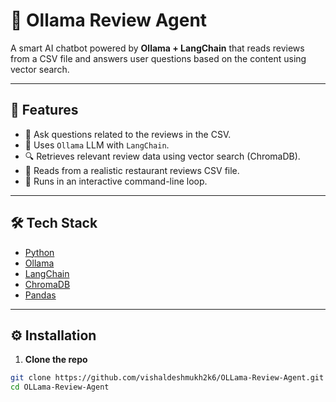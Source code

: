 # 🤖 Ollama Review Agent

A smart AI chatbot powered by **Ollama + LangChain** that reads reviews from a CSV file and answers user questions based on the content using vector search.

---

## 🚀 Features

- 💬 Ask questions related to the reviews in the CSV.
- 🧠 Uses `Ollama` LLM with `LangChain`.
- 🔍 Retrieves relevant review data using vector search (ChromaDB).
- 📁 Reads from a realistic restaurant reviews CSV file.
- 🔄 Runs in an interactive command-line loop.

---

## 🛠️ Tech Stack

- [Python](https://www.python.org/)
- [Ollama](https://ollama.com/)
- [LangChain](https://www.langchain.com/)
- [ChromaDB](https://www.trychroma.com/)
- [Pandas](https://pandas.pydata.org/)

---

## ⚙️ Installation

1. **Clone the repo**
```bash
git clone https://github.com/vishaldeshmukh2k6/OLLama-Review-Agent.git
cd OLLama-Review-Agent
